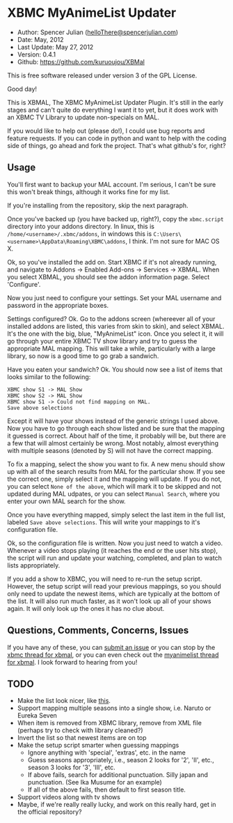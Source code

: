 XBMC MyAnimeList Updater
========================

* Author:	Spencer Julian (<helloThere@spencerjulian.com>)
* Date:		May, 2012
* Last Update:	May 27, 2012
* Version:	0.4.1
* Github:	<https://github.com/kuruoujou/XBMal>

This is free software released under version 3 of the GPL License.

Good day!

This is XBMAL, The XBMC MyAnimeList Updater Plugin. It's still in the early stages and can't
quite do everything I want it to yet, but it does work with an XBMC TV Library to update
non-specials on MAL.

If you would like to help out (please do!), I could use bug reports and feature requests.
If you can code in python and want to help with the coding side of things, go ahead
and fork the project. That's what github's for, right?

Usage
-----
You'll first want to backup your MAL account. I'm serious, I can't be sure this won't
break things, although it works fine for my list.

If you're installing from the repository, skip the next paragraph.

Once you've backed up (you have backed up, right?), copy the `xbmc.script` directory into
your addons directory. In linux, this is `/home/<username>/.xbmc/addons`, in windows this
is `C:\Users\<username>\AppData\Roaming\XBMC\addons`, I think. I'm not sure for MAC OS X.

Ok, so you've installed the add on. Start XBMC if it's not already running, and
navigate to Addons -> Enabled Add-ons -> Services -> XBMAL. When you select XBMAL, you
should see the addon information page. Select 'Configure'.

Now you just need to configure your settings. Set your MAL username and password in the
appropriate boxes.

Settings configured? Ok. Go to the addons screen (whereever all of your installed addons
are listed, this varies from skin to skin), and select XBMAL. It's the one with the big,
blue, "MyAnimeList" icon. Once you select it, it will go through your entire XBMC TV show
library and try to guess the appropriate MAL mapping. This will take a while, particularly
with a large library, so now is a good time to go grab a sandwich.

Have you eaten your sandwich? Ok. You should now see a list of items that looks similar to
the following:

	XBMC show S1 -> MAL Show
	XBMC show S2 -> MAL Show
	XBMC show S1 -> Could not find mapping on MAL.
	Save above selections

Except it will have your shows instead of the generic strings I used above. Now you have
to go through each show listed and be sure that the mapping it guessed is correct. About
half of the time, it probably will be, but there are a few that will almost certainly be wrong.
Most notably, almost everything with multiple seasons (denoted by S) will not have the
correct mapping.

To fix a mapping, select the show you want to fix. A new menu should show up with all of
the search results from MAL for the particular show. If you see the correct one, simply
select it and the mapping will update. If you do not, you can select `None of the above`,
which will mark it to be skipped and not updated during MAL udpates, or you can select
`Manual Search`, where you enter your own MAL search for the show.

Once you have everything mapped, simply select the last item in the full list, labeled
`Save above selections`. This will write your mappings to it's configuration file.

Ok, so the configuration file is written. Now you just need to watch a video. Whenever
a video stops playing (it reaches the end or the user hits stop), the script will run and
update your watching, completed, and plan to watch lists appropriately.

If you add a show to XBMC, you will need to re-run the setup script. However, the setup
script will read your previous mappings, so you should only need to update the newest items,
which are typically at the bottom of the list. It will also run much faster, as it won't
look up all of your shows again. It will only look up the ones it has no clue about.

Questions, Comments, Concerns, Issues
-------------------------------------

If you have any of these, you can [submit an issue](https://github.com/kuruoujou/XBMal/issues) or
you can stop by the [xbmc thread for xbmal](http://forum.xbmc.org/showthread.php?tid=125866), or you can
even check out the [myanimelist thread for xbmal](http://myanimelist.net/forum/?topicid=414901). I look
forward to hearing from you!

TODO
----
* Make the list look nicer, like [this](http://www.howtogeek.com/wp-content/uploads/2011/10/2011-10-04_152227.jpg).
* Support mapping multiple seasons into a single show, i.e. Naruto or Eureka Seven
* When item is removed from XBMC library, remove from XML file (perhaps try to check with library cleaned?)
* Invert the list so that newest items are on top
* Make the setup script smarter when guessing mappings
  * Ignore anything with 'special', 'extras', etc. in the name
  * Guess seasons appropriately, i.e., season 2 looks for '2', 'II', etc., season 3 looks for '3', 'III', etc.
  * If above fails, search for additional punctuation. Silly japan and punctuation. (See Ika Musume for an example)
  * If all of the above fails, then default to first season title.
* Support videos along with tv shows
* Maybe, if we're really really lucky, and work on this really hard, get in the official repository?
